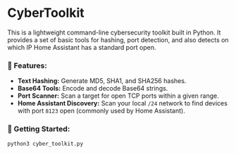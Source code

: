 # CyberToolkit

This is a lightweight command-line cybersecurity toolkit built in Python. It provides a set of basic tools for hashing, port detection, and also detects on which IP Home Assistant has a standard port open.

### 🔧 Features:
- **Text Hashing:** Generate MD5, SHA1, and SHA256 hashes.
- **Base64 Tools:** Encode and decode Base64 strings.
- **Port Scanner:** Scan a target for open TCP ports within a given range.
- **Home Assistant Discovery:** Scan your local `/24` network to find devices with port `8123` open (commonly used by Home Assistant).

### 🚀 Getting Started:
```bash
python3 cyber_toolkit.py
